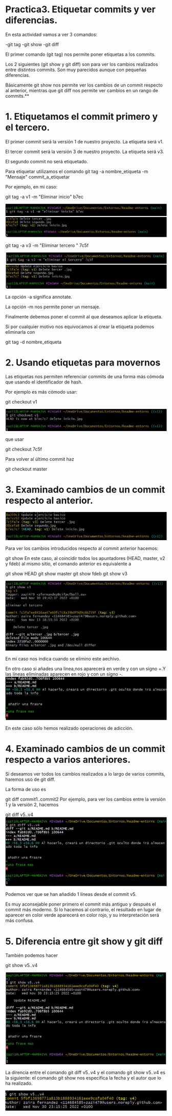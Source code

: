 #   Practica3. Etiquetar commits y ver diferencias.

En esta actividad vamos a ver 3 comandos:

-git tag
-git show
-git diff

El primer comando (git tag) nos permite poner etiquetas a los commits.

Los 2 siguientes (git show y git diff) son para ver los cambios realizados entre distintos commits. Son muy parecidos aunque con pequeñas diferencias.

Básicamente git show nos permite ver los cambios de un commit respecto al anterior, mientras que git diff nos permite ver cambios en un rango de commits.**


# 1. Etiquetamos el commit primero y el tercero.

El primer commit será la versión 1 de nuestro proyecto. La etiqueta será v1.

El tercer commit será la versión 3 de nuestro proyecto. La etiqueta será v3.

El segundo commit no será etiquetado.

Para etiquetar utilizamos el comando
  git  tag  -a  nombre_etiqueta  -m  "Mensaje"   commit_a_etiquetar

Por ejemplo, en mi caso:

  git tag  -a v1  -m "Eliminar inicio"  b7ec

![](https://github.com/zazi479/practica3/blob/cecbc2caf4a7c14777045e1e1f140592ec7b2f36/cap2.jpg)
![](https://github.com/zazi479/practica3/blob/cecbc2caf4a7c14777045e1e1f140592ec7b2f36/cap3.jpg)

git tag  -a v3  -m "Eliminar tercero "  7c5f

![](https://github.com/zazi479/practica3/blob/cecbc2caf4a7c14777045e1e1f140592ec7b2f36/cap4.jpg)
![](https://github.com/zazi479/practica3/blob/cecbc2caf4a7c14777045e1e1f140592ec7b2f36/cap5.jpg)

La opción -a significa annotate.

La opción -m nos permite poner un mensaje.

Finalmente debemos poner el commit al que deseamos aplicar la etiqueta.

Si por cualquier motivo nos equivocamos al crear la etiqueta podemos eliminarla con

  git tag -d nombre_etiqueta


# 2. Usando etiquetas para movernos

Las etiquetas nos permiten referenciar commits de una forma más cómoda que usando el identificador de hash.

Por ejemplo es más cómodo usar:

  git checkout v1

![](https://github.com/zazi479/practica3/blob/7f92cabcec37a0c2b299ae8590b070a02175b463/cap6.jpg)

que usar

  git checkout 7c5f


Para volver al último commit haz

  git checkout master

# 3. Examinado cambios de un commit respecto al anterior.

![](https://github.com/zazi479/practica3/blob/1d8fb918c8ec6c6e396f17f0a430338d59b28462/cap7.jpg)

Para ver los cambios introducidos respecto al commit anterior hacemos:

git show
En este caso, al coincidir todos los apuntadores (HEAD, master, v2 y fdeb) al mismo sitio, el comando anterior es equivalente a

git show HEAD
git show master
git show fdeb
git show v3

![](https://github.com/zazi479/practica3/blob/2e4164959707e8239297bbccfdbef98275a3ccbc/cap8.jpg)

En mi caso nos indica cuando se elimino este aechivo.


En otro caso si añades una linea,nos aparecerá en verde y con un signo +.Y las líneas eliminadas aparecen en rojo y con un signo -.
![](https://github.com/zazi479/practica3/blob/f11da6946e25f03686d3085d07c4d0c25c63a686/cap8.1.jpg)


En este caso sólo hemos realizado operaciones de adicción.


# 4. Examinado cambios de un commit respecto a varios anteriores.

Si deseamos ver todos los cambios realizados a lo largo de varios commits, haremos uso de git diff.

La forma de uso es

  git  diff  commit1..commit2
Por ejemplo, para ver los cambios entre la versión 1 y la versión 2, hacemos

  git  diff  v5..v4
![](https://github.com/zazi479/practica3/blob/f11da6946e25f03686d3085d07c4d0c25c63a686/cap9.jpg)

Podemos ver que se han añadido 1 líneas desde el commit v5.

Es muy aconsejable poner primero el commit más antiguo y después el commit más moderno. Si lo hacemos al contrario, el resultado en lugar de aparecer en color verde aparecerá en color rojo, y su interpretación será más confusa.



# 5. Diferencia entre git show y git diff

También podemos hacer

  git show v5..v4

![](https://github.com/zazi479/practica3/blob/15a7cb88c2783636048d15488d522078f48ab074/cap9.1.jpg)

La direncia entre el comando git  diff  v5..v4 y el comando git show v5..v4 es  la siguiente:
el comando git show nos especifica la fecha y el autor que lo ha realizado.

![](https://github.com/zazi479/practica3/blob/53094030e31f18cfff5c2dd354979f12d93b6366/CAPTU.jpg)




